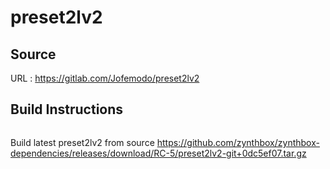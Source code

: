 # preset2lv2

## Source
URL : https://gitlab.com/Jofemodo/preset2lv2

## Build Instructions
```sh
```

Build latest preset2lv2 from source https://github.com/zynthbox/zynthbox-dependencies/releases/download/RC-5/preset2lv2-git+0dc5ef07.tar.gz